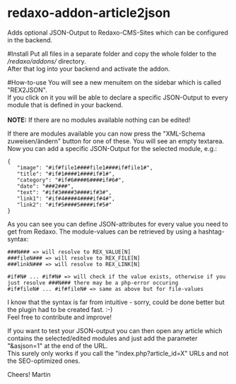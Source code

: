 redaxo-addon-article2json
=========================

Adds optional JSON-Output to Redaxo-CMS-Sites which can be configured in the backend.<br/>


#Install
Put all files in a separate folder and copy the whole folder to the */redaxo/addons/* directory.<br/>
After that log into your backend and activate the addon.

#How-to-use
You will see a new menuitem on the sidebar which is called "REX2JSON".<br/>If you click on it you will be able to declare a specific JSON-Output to every module that is defined in your backend.<br/><br/>
**NOTE:** If there are no modules available nothing can be edited!

If there are modules available you can now press the "XML-Schema zuweisen/ändern" button for one of these. You will see an empty textarea.<br/>
Now you can add a specific JSON-Output for the selected module, e.g.:

```
{
   "image": "#if#file1####file1####if#file1#",
   "title": "#if#1####1####if#1#",
   "category": "#if#6####6####if#6#",
   "date": "###2###",
   "text": "#if#3####3####if#3#",
   "link1": "#if#4####4####if#4#",
   "link2": "#if#5####5####if#5#"
}
```

As you can see you can define JSON-attributes for every value you need to get from Redaxo. The module-values can be retrieved by using a hashtag-syntax:

```
###N### => will resolve to REX_VALUE[N]
###fileN### => will resolve to REX_FILE[N]
###linkN### => will resolve to REX_LINK[N]

#if#N# ... #if#N# => will check if the value exists, otherwise if you just resolve ###N### there may be a php-error occuring
#if#fileN# ... #if#fileN# => same as above but for file-values
```

I know that the syntax is far from intuitive - sorry, could be done better but the plugin had to be created fast.  :-)<br/>
Feel free to contribute and improve!

If you want to test your JSON-output you can then open any article which contains the selected/edited modules and just add the parameter "&asjson=1" at the end of the URL.<br/> This surely only works if you call the "index.php?article_id=X" URLs and not the SEO-optimized ones.


Cheers!
Martin
